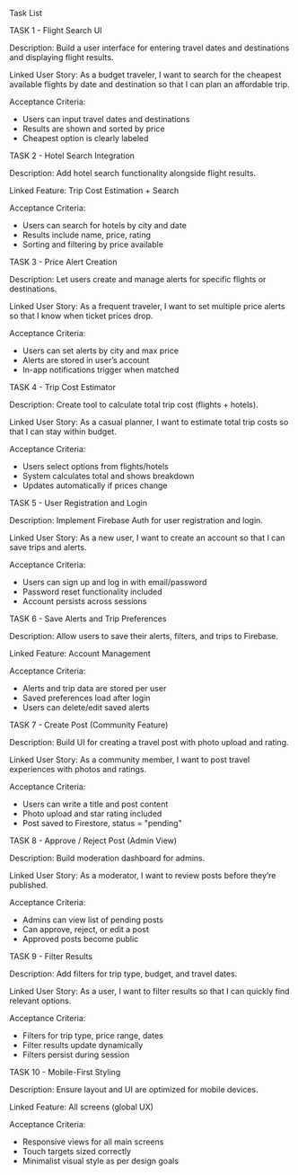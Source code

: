 Task List

TASK 1 - Flight Search UI

Description: Build a user interface for entering travel dates and destinations and displaying flight results.

Linked User Story: As a budget traveler, I want to search for the cheapest available flights by date and destination so that I can plan an affordable trip.

Acceptance Criteria:
- Users can input travel dates and destinations
- Results are shown and sorted by price
- Cheapest option is clearly labeled

TASK 2 - Hotel Search Integration

Description: Add hotel search functionality alongside flight results.

Linked Feature: Trip Cost Estimation + Search

Acceptance Criteria:
- Users can search for hotels by city and date
- Results include name, price, rating
- Sorting and filtering by price available

TASK 3 - Price Alert Creation

Description: Let users create and manage alerts for specific flights or destinations.

Linked User Story: As a frequent traveler, I want to set multiple price alerts so that I know when ticket prices drop.

Acceptance Criteria:
- Users can set alerts by city and max price
- Alerts are stored in user’s account
- In-app notifications trigger when matched

TASK 4 - Trip Cost Estimator

Description: Create tool to calculate total trip cost (flights + hotels).

Linked User Story: As a casual planner, I want to estimate total trip costs so that I can stay within budget.

Acceptance Criteria:
- Users select options from flights/hotels
- System calculates total and shows breakdown
- Updates automatically if prices change

TASK 5 - User Registration and Login

Description: Implement Firebase Auth for user registration and login.

Linked User Story: As a new user, I want to create an account so that I can save trips and alerts.

Acceptance Criteria:
- Users can sign up and log in with email/password
- Password reset functionality included
- Account persists across sessions

TASK 6 - Save Alerts and Trip Preferences

Description:
Allow users to save their alerts, filters, and trips to Firebase.

Linked Feature:
Account Management

Acceptance Criteria:

- Alerts and trip data are stored per user
- Saved preferences load after login
- Users can delete/edit saved alerts

TASK 7 - Create Post (Community Feature)

Description:
Build UI for creating a travel post with photo upload and rating.

Linked User Story:
As a community member, I want to post travel experiences with photos and ratings.

Acceptance Criteria:

- Users can write a title and post content
- Photo upload and star rating included
- Post saved to Firestore, status = "pending"

TASK 8 - Approve / Reject Post (Admin View)

Description:
Build moderation dashboard for admins.

Linked User Story:
As a moderator, I want to review posts before they’re published.

Acceptance Criteria:

- Admins can view list of pending posts
- Can approve, reject, or edit a post
- Approved posts become public

TASK 9 - Filter Results

Description:
Add filters for trip type, budget, and travel dates.

Linked User Story:
As a user, I want to filter results so that I can quickly find relevant options.

Acceptance Criteria:

- Filters for trip type, price range, dates
- Filter results update dynamically
- Filters persist during session

TASK 10 - Mobile-First Styling

Description:
Ensure layout and UI are optimized for mobile devices.

Linked Feature:
All screens (global UX)

Acceptance Criteria:

- Responsive views for all main screens
- Touch targets sized correctly
- Minimalist visual style as per design goals